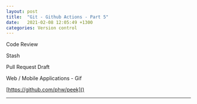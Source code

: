 ```yaml
---
layout: post
title:  "Git - Github Actions - Part 5"
date:   2021-02-08 12:05:49 +1300
categories: Version control
---
```


Code Review

Stash

Pull Request Draft

Web / Mobile Applications - Gif

[https://github.com/phw/peek]()

---
